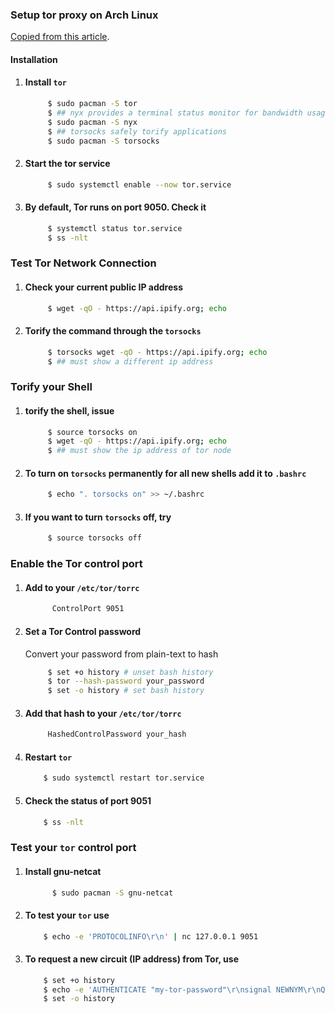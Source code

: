 ### Setup tor proxy on Arch Linux
[Copied from this article](https://linuxconfig.org/install-tor-proxy-on-ubuntu-20-04-linux).

#### Installation

1. #### Install `tor`
    ```bash    
         $ sudo pacman -S tor
         $ ## nyx provides a terminal status monitor for bandwidth usage, connection details and more.
         $ sudo pacman -S nyx
         $ ## torsocks safely torify applications
         $ sudo pacman -S torsocks
    ```
    
1. #### Start the tor service
   ```bash    
        $ sudo systemctl enable --now tor.service
   ```
    
1. #### By default, Tor runs on port 9050. Check it
   ```bash
        $ systemctl status tor.service
        $ ss -nlt
   ```


### Test Tor Network Connection

1. #### Check your current public IP address
   ```bash    
        $ wget -qO - https://api.ipify.org; echo
   ```
    
1. #### Torify the command through the `torsocks`
   ```bash
        $ torsocks wget -qO - https://api.ipify.org; echo
        $ ## must show a different ip address
   ```


### Torify your Shell

1. #### torify the shell, issue
   ```bash
        $ source torsocks on
        $ wget -qO - https://api.ipify.org; echo
        $ ## must show the ip address of tor node
   ```
        
 1. #### To turn on `torsocks` permanently for all new shells add it to `.bashrc`
    ```bash
         $ echo ". torsocks on" >> ~/.bashrc
    ```

 1. #### If you want to turn `torsocks` off, try
    ```bash
         $ source torsocks off
    ```
    
    
### Enable the Tor control port

1. #### Add to your `/etc/tor/torrc`
   ```bash
         ControlPort 9051
   ```

1. #### Set a Tor Control password

    Convert your password from plain-text to hash
    ```bash
         $ set +o history # unset bash history
         $ tor --hash-password your_password
         $ set -o history # set bash history
    ```
    
1. #### Add that hash to your `/etc/tor/torrc`
   ```bash
        HashedControlPassword your_hash
   ```
    
 1. #### Restart `tor` 
     ```bash
         $ sudo systemctl restart tor.service
     ```
       
 1. #### Check the status of port 9051
     ```bash
         $ ss -nlt
     ```
    
    

### Test your `tor` control port

1. #### Install gnu-netcat
   ```bash
         $ sudo pacman -S gnu-netcat
   ```

1. #### To test your `tor` use
    ```bash
        $ echo -e 'PROTOCOLINFO\r\n' | nc 127.0.0.1 9051
    ```

1. #### To request a new circuit (IP address) from Tor, use
    ```bash
        $ set +o history
        $ echo -e 'AUTHENTICATE "my-tor-password"\r\nsignal NEWNYM\r\nQUIT' | nc 127.0.0.1 9051
        $ set -o history
    ```

